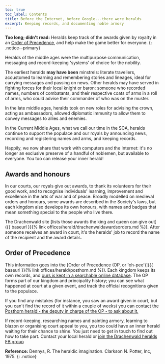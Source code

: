 ```yaml
---
toc: true
toc_label: Contents
title: Before the Internet, before Google...there were heralds
excerpt: Keeping records, and documenting noble armory
---
```


__Too long; didn't read:__  Heralds keep track of the awards given by royalty in an [Order of Precedence](http://op.drachenwald.sca.org/), and help make the game better for everyone.
{: .notice--primary}

Heralds of the middle ages were the multipurpose communication, messaging and record-keeping 'systems' of choice for the nobility.

The earliest heralds __may have been__ minstrels: literate travellers, accustomed to learning and remembering stories and lineages, ideal for carrying messages and passing on news. Other heralds may have served in fighting forces for their local knight or baron: someone who recorded names, numbers of combatants, and their respective coats of arms in a roll of arms, who could advise their commander of who was on the muster.

In the late middle ages, heralds took on new roles for advising the crown, acting as ambassadors, allowed diplomatic immunity to allow them to convey messages to allies and enemies.

In the Current Middle Ages, what we call our time in the SCA, heralds continue to support the populace and our royals by announcing news, recording and registering names and arms, and keeping records.

Happily, we now share that work with computers and the Internet: it's no longer an exclusive preserve of a handful of noblemen, but available to everyone. You too can release your inner herald!

## Awards and honours

In our courts, our royals give out awards, to thank its volunteers for their good work, and to recognise
individuals' learning, improvement and excellence in the arts of war and of peace. Broadly modelled on medieval orders and honours, some awards are described in the Society's laws, but each kingdom also develops its own honours, with names and badges that mean something special to the people who live there.

The Drachenwald site [lists those awards the king and queen can give out]({{ baseurl }}{% link offices/herald/drachenwaldawardsorders.md %}). After someone receives an award in court, it's the heralds' job to record the name of the recipient and the award details.

## Order of Precedence

This information goes into the [Order of Precedence (OP, or 'oh-pee')]({{ baseurl }}{% link offices/herald/posthorn.md %}). Each kingdom keeps its own records, and [ours is kept in a searchable online database](http://op.drachenwald.sca.org/). The OP forms part of our kingdom and principality history; you can see what happened at court at a given event, and track the official recognitions given to the populace.

If you find any mistakes (for instance, you saw an award given in court, but you can't find the record of it within a couple of weeks) you can [contact the Posthorn herald - the deputy in charge of the OP - to ask about it.](mailto:posthorn@drachenwald.sca.org)

If record-keeping, researching names and painting armory, learning to blazon or organising court appeal to you, you too could have an inner herald waiting for their chance to shine. You just need to get in touch to find out how to take part. Contact your local herald or [join the Drachenwald heralds FB group](https://www.facebook.com/groups/drachenwald.heralds/)

__Reference:__ Dennys, R. The heraldic imagination. Clarkson N. Potter, Inc, 1975.
{: .notice}
